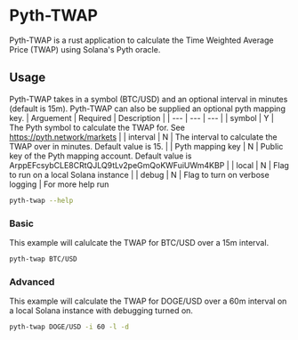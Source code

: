 # Pyth-TWAP

Pyth-TWAP is a rust application to calculate the Time Weighted Average Price (TWAP) using Solana's Pyth oracle. 
## Usage
Pyth-TWAP takes in a symbol (BTC/USD) and an optional interval in minutes (default is 15m). Pyth-TWAP can also be supplied an optional pyth mapping key.
| Arguement | Required  | Description |
| --- | --- | --- |
| symbol | Y  | The Pyth symbol to calculate the TWAP for. See https://pyth.network/markets |
| interval | N | The interval to calculate the TWAP over in minutes. Default value is 15. |
| Pyth mapping key | N | Public key of the Pyth mapping account. Default value is ArppEFcsybCLE8CRtQJLQ9tLv2peGmQoKWFuiUWm4KBP |
| local | N | Flag to run on a local Solana instance |
| debug | N | Flag to turn on verbose logging |
For more help run
```bash
pyth-twap --help
```
### Basic
This example will calulcate the TWAP for BTC/USD over a 15m interval.
```bash
pyth-twap BTC/USD
```
### Advanced
This example will calculate the TWAP for DOGE/USD over a 60m interval on a local Solana instance with debugging turned on.
```bash
pyth-twap DOGE/USD -i 60 -l -d
```
